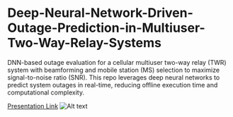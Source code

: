 # Deep-Neural-Network-Driven-Outage-Prediction-in-Multiuser-Two-Way-Relay-Systems

DNN-based outage evaluation for a cellular multiuser two-way relay (TWR) system with beamforming and mobile station (MS) selection to maximize signal-to-noise ratio (SNR). This repo leverages deep neural networks to predict system outages in real-time, reducing offline execution time and computational complexity.

[Presentation Link](https://drive.google.com/file/d/10jX68Un1msCSAInxgD6cc4uWcwugPi3n/view?usp=sharing)
![Alt text](https://drive.google.com/file/d/1GmCHciUG__TtU3Q-eHse6GXYd8CwiUQJ/view?usp=sharing)
